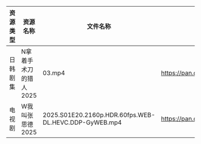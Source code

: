| 资源类型 | 资源名称          | 文件名称                                                  | 分享链接                                | 更新时间                |
| ---- | ------------- | ----------------------------------------------------- | ----------------------------------- | ------------------- |
| 日韩剧集 | N拿着手术刀的猎人2025 | 03.mp4                                                | https://pan.quark.cn/s/425671cbfbc3 | 2025-06-18 01:28:49 |
| 电视剧  | W我叫张思德2025    | 2025.S01E20.2160p.HDR.60fps.WEB-DL.HEVC.DDP-GyWEB.mp4 | https://pan.quark.cn/s/7094d1f0b265 | 2025-06-18 01:32:43 |
